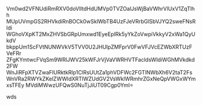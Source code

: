 Vm0wd2VFNUdiRmRXV0doVlltdHdUMVp0TVZOalJsWjBaVWhrVlUxV1ZqTlhh
MUpUVmpGS2RHVkdiRnBOCk0wSklWbTB4UzFJeVRrbGlSbVJYQ2sweFNsRldi
WGhoVXpKT2MxZHVSbGRpUmxwd1EyeEplRk5yYkZoVwpiVkkyV2xWa1QyUkdV
bkppUm1ScFVtNUNWVkV5TVV0U2JHUlpZMFprV0FwVFJVcEZWbXRTUzFVeFRr
ZFgKYmtwcFVqSm9WRlJWV25kWFJrVjVaVWRHVTFacldsWldiWGhMVkdkd2FW
WnJiRFpXTVZwaFlURktkRlp1ClRsUUtZa1phVDFWc2FGTlNWbXh6V2taT2Fs
WnVRa2RWYkZKelZWWldXRTlWZUdGV2VsWklWRmhrZGxNeQpVWGxWYmxsTFEy
MVdiMWwzUFQwS0NuTjJiUT09Cgp0YmI=

wds